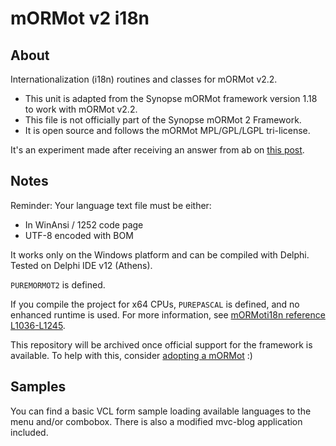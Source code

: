 # mORMot v2 i18n

## About

Internationalization (i18n) routines and classes for mORMot v2.2.

- This unit is adapted from the Synopse mORMot framework version 1.18 to work with mORMot v2.2.
- This file is not officially part of the Synopse mORMot 2 Framework.
- It is open source and follows the mORMot MPL/GPL/LGPL tri-license.

It's an experiment made after receiving an answer from ab on [this post](https://synopse.info/forum/viewtopic.php?id=6891). 

## Notes

Reminder: Your language text file must be either:
- In WinAnsi / 1252 code page
- UTF-8 encoded with BOM

It works only on the Windows platform and can be compiled with Delphi. Tested on Delphi IDE v12 (Athens).

`PUREMORMOT2` is defined.

If you compile the project for x64 CPUs, `PUREPASCAL` is defined, and no enhanced runtime is used. For more information, see [mORMoti18n reference L1036-L1245](https://github.com/synopse/mORMot/blob/master/SQLite3/mORMoti18n.pas#L1036-L1245).

This repository will be archived once official support for the framework is available. To help with this, consider [adopting a mORMot](https://github.com/synopse/mORMot2/blob/master/DONATE.md) :)

## Samples

You can find a basic VCL form sample loading available languages to the menu and/or combobox.
There is also a modified mvc-blog application included.
